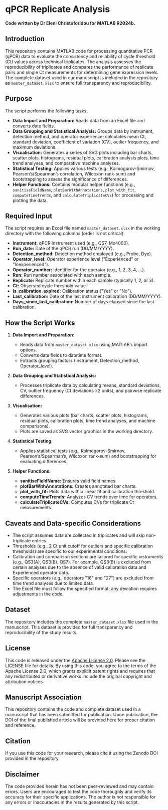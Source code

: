 # qPCR Replicate Analysis

**Code written by Dr Eleni Christoforidou for MATLAB R2024b.**

## Introduction
This repository contains MATLAB code for processing quantitative PCR (qPCR) data to evaluate the consistency and reliability of cycle threshold (Ct) values across technical triplicates. The analysis assesses the reproducibility of triplicates and compares the performance of replicate pairs and single Ct measurements for determining gene expression levels. The complete dataset used in our manuscript is included in the repository as `master_dataset.xlsx` to ensure full transparency and reproducibility.

## Purpose
The script performs the following tasks:
- **Data Import and Preparation:** Reads data from an Excel file and converts date fields.
- **Data Grouping and Statistical Analysis:** Groups data by instrument, detection method, and operator experience; calculates mean Ct, standard deviation, coefficient of variation (CV), outlier frequency, and maximum deviations.
- **Visualisation:** Generates a series of SVG plots including bar charts, scatter plots, histograms, residual plots, calibration analysis plots, time trend analyses, and comparative machine analyses.
- **Statistical Testing:** Applies various tests (e.g., Kolmogorov-Smirnov, Pearson’s/Spearman’s correlation, Wilcoxon rank-sum) and bootstrapping to assess the significance of differences.
- **Helper Functions:** Contains modular helper functions (e.g., `sanitiseFieldName`, `plotBarWithAnnotations`, `plot_with_fit`, `computeTimeTrends`, and `calculateTriplicateCVs`) for processing and plotting the data.

## Required Input
The script requires an Excel file named `master_dataset.xlsx` in the working directory with the following columns (order is not critical):
- **Instrument:** qPCR instrument used (e.g., QS7, Mx4000).
- **Run_date:** Date of the qPCR run (DD/MM/YYYY).
- **Detection_method:** Detection method employed (e.g., Probe, Dye).
- **Operator_level:** Operator experience level ("Experienced" or "Inexperienced").
- **Operator_number:** Identifier for the operator (e.g., 1, 2, 3, 4, …).
- **Run:** Run number associated with each sample.
- **Replicate:** Replicate number within each sample (typically 1, 2, or 3).
- **Ct:** Observed cycle threshold value.
- **Is_calibration_expired:** Calibration status ("Yes" or "No").
- **Last_calibration:** Date of the last instrument calibration (DD/MM/YYYY).
- **Days_since_last_calibration:** Number of days elapsed since the last calibration.

## How the Script Works
1. **Data Import and Preparation:**  
   - Reads data from `master_dataset.xlsx` using MATLAB’s import options.
   - Converts date fields to datetime format.
   - Extracts grouping factors (Instrument, Detection_method, Operator_level).

2. **Data Grouping and Statistical Analysis:**  
   - Processes triplicate data by calculating means, standard deviations, CV, outlier frequency (Ct deviations >2 units), and pairwise replicate differences.

3. **Visualisation:**  
   - Generates various plots (bar charts, scatter plots, histograms, residual plots, calibration plots, time trend analyses, and machine comparisons).  
   - Plots are saved as SVG vector graphics in the working directory.

4. **Statistical Testing:**  
   - Applies statistical tests (e.g., Kolmogorov-Smirnov, Pearson’s/Spearman’s, Wilcoxon rank-sum) and bootstrapping for evaluating differences.

5. **Helper Functions:**  
   - **sanitiseFieldName:** Ensures valid field names.
   - **plotBarWithAnnotations:** Creates annotated bar charts.
   - **plot_with_fit:** Plots data with a linear fit and calibration threshold.
   - **computeTimeTrends:** Analyzes CV trends over time for operators.
   - **calculateTriplicateCVs:** Computes CVs for triplicate Ct measurements.

## Caveats and Data-specific Considerations
- The script assumes data are collected in triplicates and will skip non-triplicate entries.
- Thresholds (e.g., 2 Ct unit cutoff for outliers and specific calibration thresholds) are specific to our experimental conditions.
- Calibration and comparison sections are tailored for specific instruments (e.g., QS3(A), QS3(B), QS7). For example, QS3(B) is excluded from certain analyses due to the absence of valid calibration data and Experienced operator data.
- Specific operators (e.g., operators "16" and "27") are excluded from time trend analyses due to limited data.
- The Excel file must follow the specified format; any deviation requires adjustments in the code.

## Dataset
The repository includes the complete `master_dataset.xlsx` file used in the manuscript. This dataset is provided for full transparency and reproducibility of the study results.

## License
This code is released under the [Apache License 2.0](https://www.apache.org/licenses/LICENSE-2.0). Please see the LICENSE file for details. By using this code, you agree to the terms of the Apache License 2.0, which grants explicit patent rights and requires that any redistributed or derivative works include the original copyright and attribution notices.

## Manuscript Association
This repository contains the code and complete dataset used in a manuscript that has been submitted for publication. Upon publication, the DOI of the final published article will be provided here for proper citation and reference.

## Citation
If you use this code for your research, please cite it using the Zenodo DOI provided in the repository.

## Disclaimer
The code provided herein has not been peer-reviewed and may contain errors. Users are encouraged to test the code thoroughly and verify its accuracy for their specific applications. The author is not responsible for any errors or inaccuracies in the results generated by this script.
